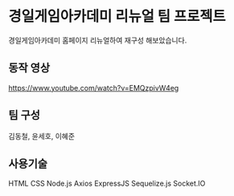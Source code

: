 # 경일게임아카데미 리뉴얼 팀 프로젝트

경일게임아카데미 홈페이지 리뉴얼하여 재구성 해보았습니다. <br>


## 동작 영상
https://www.youtube.com/watch?v=EMQzpivW4eg

## 팀 구성 
김동철, 윤세호, 이혜준 

## 사용기술 <br>
HTML CSS Node.js Axios ExpressJS Sequelize.js Socket.IO 

<br>
<br>
